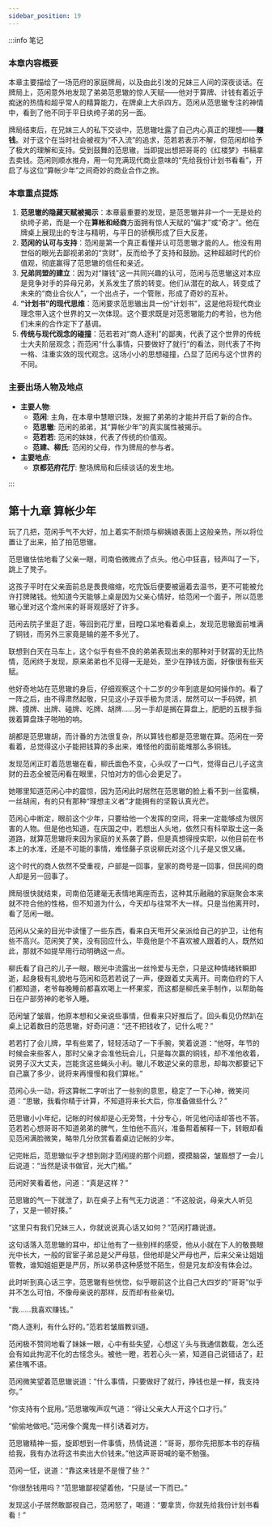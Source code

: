 ```yaml
---
sidebar_position: 19
---
```


:::info 笔记

### 本章内容概要

本章主要描绘了一场范府的家庭牌局，以及由此引发的兄妹三人间的深夜谈话。在牌局上，范闲意外地发现了弟弟范思辙的惊人天赋——他对于算牌、计钱有着近乎痴迷的热情和超乎常人的精算能力，在牌桌上大杀四方。范闲从范思辙专注的神情中，看到了他不同于平日纨绔子弟的另一面。

牌局结束后，在兄妹三人的私下交谈中，范思辙吐露了自己内心真正的理想——**赚钱**。对于这个在当时社会被视为“不入流”的追求，范若若表示不解，但范闲却给予了极大的理解和支持。受到鼓舞的范思辙，当即提出想把哥哥的《红楼梦》书稿拿去卖钱。范闲则顺水推舟，用一句充满现代商业意味的“先给我份计划书看看”，开启了与这位“算帐少年”之间奇妙的商业合作之旅。

### 本章重点提炼

1.  **范思辙的隐藏天赋被揭示**：本章最重要的发现，是范思辙并非一个一无是处的纨绔子弟，而是一个在**算帐和经商**方面拥有惊人天赋的“偏才”或“奇才”。他在牌桌上展现出的专注与精明，与平日的骄横形成了巨大反差。
2.  **范闲的认可与支持**：范闲是第一个真正看懂并认可范思辙才能的人。他没有用世俗的眼光去鄙视弟弟的“贪财”，反而给予了支持和鼓励。这种超越时代的价值观，彻底赢得了范思辙的信任和亲近。
3.  **兄弟同盟的建立**：因为对“赚钱”这一共同兴趣的认可，范闲与范思辙这对本应是竞争对手的异母兄弟，关系发生了质的转变。他们从潜在的敌人，转变成了未来的“商业合伙人”，一个出点子，一个管账，形成了奇妙的互补。
4.  **“计划书”的现代思维**：范闲要求范思辙出具一份“计划书”，这是他将现代商业理念带入这个世界的又一次体现。这个要求既是对范思辙能力的考验，也为他们未来的合作定下了基调。
5.  **传统与现代观念的碰撞**：范若若对“商人逐利”的鄙夷，代表了这个世界的传统士大夫阶层观念；而范闲“什么事情，只要做好了就行”的看法，则代表了不拘一格、注重实效的现代观念。这场小小的思想碰撞，凸显了范闲与这个世界的不同。

### 主要出场人物及地点

* **主要人物**:
    * **范闲**: 主角，在本章中慧眼识珠，发掘了弟弟的才能并开启了新的合作。
    * **范思辙**: 范闲的弟弟，其“算帐少年”的真实属性被揭示。
    * **范若若**: 范闲的妹妹，代表了传统的价值观。
    * **范建、柳氏**: 范闲的父母，作为牌局的参与者。
* **主要地点**:
    * **京都范府花厅**: 整场牌局和后续谈话的发生地。

:::

## 第十九章 **算帐少年**

玩了几把，范闲手气不大好，加上着实不耐烦与柳姨娘表面上这般亲热，所以将位置让了出来，拍了拍范思辙。

范思辙怯怯地看了父亲一眼，司南伯微微点了点头。他心中狂喜，轻声叫了一下，跳上了凳子。

这孩子平时在父亲面前总是畏畏缩缩，吃完饭后便要被逼着去温书，更不可能被允许打牌赌钱。他知道今天能够上桌是因为父亲心情好，给范闲一个面子，所以范思辙心里对这个澹州来的哥哥观感好了许多。

范闲去院子里逛了逛，等回到花厅里，目瞠口呆地看着桌上，发现范思辙面前堆满了铜钱，而另外三家竟是输的差不多光了。

联想到白天在马车上，这个似乎有些不良的弟弟表现出来的那种对于财富的无比热情，范闲终于发现，原来弟弟也不见得一无是处，至少在挣钱方面，好像很有些天赋。

他好奇地站在范思辙的身后，仔细观察这个十二岁的少年到底是如何操作的。看了一阵之后，由不得肃然起敬，只见这小子双手极为灵活，居然可以一手码牌，抓牌、摸牌、出牌、碰牌、吃牌、胡牌……另一手却是搁在算盘上，肥肥的五根手指拨着算盘珠子啪啪的响。

胡都是范思辙胡，而计番的方法很复杂，所以算钱也都是范思辙在算。范闲在一旁看着，总觉得这小子能把钱算的多出来，难怪他的面前能堆那么多铜钱。

发现范闲正盯着范思辙在看，柳氏面色不变，心头叹了一口气，觉得自己儿子这贪财的丑态全被范闲看在眼里，只怕对方的信心会更足了。

她哪里知道范闲心中的震惊，因为范闲此时居然在范思辙的脸上看不到一丝蛮横，一丝胡闹，有的只有那种“理想主义者”才能拥有的坚毅认真光芒。

范闲心中断定，眼前这个少年，只要给他一个发挥的空间，将来一定能够成为很厉害的人物。但是他也知道，在庆国之中，若想出人头地，依然只有科举取士这一条道路，就算范思辙将来因为家庭的关系袭了爵，但是真想得授实职，以他目前在书本上的水准，还是不可能的事情，难怪藤子京说柳氏对这个儿子是又恨又痛。

这个时代的商人依然不受重视，户部是一回事，皇家的商号是一回事，但民间的商人却是另一回事了。

牌局很快就结束，司南伯范建毫无表情地离座而去，这种其乐融融的家庭聚会本来就不符合他的性格，但不知道为什么，今天却与往常不大一样。只是当他离开时，看了范闲一眼。

范闲从父亲的目光中读懂了一些东西，看来白天甩开父亲派给自己的护卫，让他有些不高兴。范闲笑了笑，没有回应什么，毕竟他是个不喜欢被人跟着的人，既然如此，那就不如提早用行动明确这一点。

柳氏看了自己的儿子一眼，眼光中流露出一丝怜爱与无奈，只是这种情绪转瞬即逝，起身极有礼貌地与范闲和范若若说了一声，便跟着丈夫离开。司南伯府的下人们都知道，老爷每晚睡前都喜欢喝上一杯果浆，而这都是柳氏亲手制作，以帮助每日在户部劳神的老爷入睡。

范闲皱了皱眉，他原本想和父亲说些事情，但看来只好推后了。回头看见仍然趴在桌上记着数目的范思辙，好奇问道：“还不把钱收了，记什么呢？”

若若打了会儿牌，早有些累了，轻轻活动了一下手腕，笑着说道：“他呀，年节的时候会来些客人，那时父亲才会准他玩会儿，只是每次赢的铜钱，却不准他收着，说男子汉大丈夫，岂能贪这些蝇头小利。辙儿不敢逆父亲的意思，却每次都要记下自己赢了多少，说将来再慢慢和我们算帐。”

范闲心头一动，将这算帐二字听出了一些别的意思，稳定了一下心神，微笑问道：“思辙，我看你精于计算，不知道将来长大后，你准备做些什么？”

范思辙小小年纪，记帐的时候却是心无旁骛，十分专心，听见他问话却答也不答。范若若心想哥哥不知道弟弟的脾气，生怕他不高兴，准备帮着解释一下，转眼却看见范闲满脸微笑，略带几分欣赏看着桌边记帐的少年。

记完帐后，范思辙似乎才想到刚才范闲提的那个问题，摸摸脑袋，皱眉想了一会儿后说道：“当然是读书做官，光大门楣。”

范闲好笑看着他，问道：“真是这样？”

范思辙的气一下就泄了，趴在桌子上有气无力说道：“不这般说，母亲大人听见了，又是一顿好揍。”

“这里只有我们兄妹三人，你就说说真心话又如何？”范闲打趣说道。

这句话落入范思辙的耳中，却让他有了一些别样的感受，他从小就在下人的敬畏眼光中长大，一般的官宦子弟总是父严母慈，但他却是父严母也严，后来父亲让姐姐管教，谁知姐姐更是严厉，所以弟恭这种感觉不陌生，但是兄友却没有体会过。

此时听到真心话三字，范思辙有些恍惚，似乎眼前这个比自己大四岁的“哥哥”似乎并不怎么可怕，不像母亲说的那样，反而却有些亲切。

“我……我喜欢赚钱。”

“商人逐利，有什么好的。”范若若皱眉教训道。

范闲极不赞同地看了妹妹一眼，心中有些失望，心想这丫头与我通信数载，怎么还会有如此拘泥不化的古怪念头。被他一瞪，若若心头一紧，知道自己说错话了，赶紧住嘴不语。

范闲微笑望着范思辙说道：“什么事情，只要做好了就行，挣钱也是一样，我支持你。”

“你支持有个屁用。”范思辙唉声叹气道：“得让父亲大人开这个口才行。”

“偷偷地做吧。”范闲像个魔鬼一样引诱着对方。

范思辙精神一振，旋即想到一件事情，热情说道：“哥哥，那你先把那本书的存稿给我，我有办法将这书卖出大价钱来。”他这声哥哥喊的毫不勉强。

范闲一怔，说道：“靠这来钱是不是慢了些？”

“你很愁钱用吗？”范思辙鄙视望着他，“只是试一下而已。”

发现这小子居然敢鄙视自己，范闲怒了，喝道：“要拿货，你就先给我份计划书看看！”


